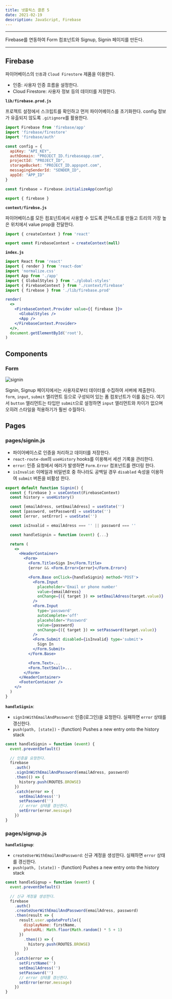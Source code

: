 ```yaml
---
title: 넷플릭스 클론 5
date: 2021-02-19
description: JavaScript, Firebase
---
```


---

Firebase를 연동하여 Form 컴포넌트와 Signup, Signin 페이지를 만든다.

---

## Firebase

파이어베이스의 `인증`과 `Cloud Firestore` 제품을 이용한다.

- 인증: 사용자 인증 흐름을 설정한다.
- Cloud Firestore: 사용자 정보 등의 데이터를 저장한다.

**`lib/firebase.prod.js`**

프로젝트 설정에서 스크립트를 확인하고 먼저 파이어베이스를 초기화한다. config 정보가 유출되지 않도록 `.gitignore`를 활용한다.

```javascript
import Firebase from 'firebase/app'
import 'firebase/firestore'
import 'firebase/auth'

const config = {
  apiKey: "API_KEY",
  authDomain: "PROJECT_ID.firebaseapp.com",
  projectId: "PROJECT_ID",
  storageBucket: "PROJECT_ID.appspot.com",
  messagingSenderId: "SENDER_ID",
  appId: "APP_ID"
}

const firebase = Firebase.initializeApp(config)

export { firebase }
```

**`context/firebse.js`**

파이어베이스를 모든 컴포넌트에서 사용할 수 있도록 콘텍스트를 만들고 트리의 가장 높은 위치에서 value prop을 전달한다. 

```javascript
import { createContext } from 'react'

export const FirebaseContext = createContext(null)
```

**`index.js`**

```jsx
import React from 'react'
import { render } from 'react-dom'
import 'normalize.css'
import App from './app'
import { GlobalStyles } from './global-styles'
import { FirebaseContext } from './context/firebase'
import { firebase } from './lib/firebase.prod'

render(
  <>
    <FirebaseContext.Provider value={{ firebase }}>
      <GlobalStyles />
      <App />
    </FirebaseContext.Provider>
  </>,
  document.getElementById('root'),
)
```

## Components

### Form

![signin](static/signin.png)

Signin, Signup 페이지에서는 사용자로부터 데이터를 수집하여 서버에 제출한다. `form`, `input`, `submit` 엘리먼트 등으로 구성되어 있는 폼 컴포넌트가 이를 돕는다. 여기서 `button` 엘리먼트는 타입만 `submit`으로 설정하면 `input` 엘리먼트와 차이가 없으며 오히려 스타일을 적용하기가 훨씬 수월하다.

## Pages

### pages/signin.js

- 파이어베이스로 인증을 처리하고 데이터를 저장한다.
- `react-route-dom`의 `useHistory` hooks를 이용해서 세션 기록을 관리한다.
- `error`: 인증 요청에서 에러가 발생하면 `Form.Error` 컴포넌트를 렌더링 한다.
- `isInvalid`: 이메일과 비밀번호 중 하나라도 공백일 경우 `disabled` 속성을 이용하여 `submit` 버튼을 비활성 한다.

```jsx
export default function Signin() {
  const { firebase } = useContext(FirebaseContext)
  const history = useHistory()

  const [emailAdress, setEmailAdress] = useState('')
  const [password, setPassword] = useState('')
  const [error, setError] = useState('')

  const isInvalid = emailAdress === '' || password === ''

  const handleSignin = function (event) {...}

  return (
    <>
      <HeaderContainer>
        <Form>
          <Form.Title>Sign In</Form.Title>
          {error && <Form.Error>{error}</Form.Error>}

          <Form.Base onClick={handleSignin} method='POST'>
            <Form.Input
              placeholder='Email or phone number'
              value={emailAdress}
              onChange={({ target }) => setEmailAdress(target.value)}
            />
            <Form.Input
              type='password'
              autoComplete='off'
              placeholder='Password'
              value={password}
              onChange={({ target }) => setPassword(target.value)}
            />
            <Form.Submit disabled={isInvalid} type='submit'>
              Sign In
            </Form.Submit>
          </Form.Base>

          <Form.Text>...
          <Form.TextSmall>...
        </Form>
      </HeaderContainer>
      <FooterContainer />
    </>
  )
}
```

**`handleSignin`**:

- `signInWithEmailAndPassword`: 인증(로그인)을 요청한다. 실패하면 `error` 상태를 갱신한다.
- `push(path, [state])` - (function) Pushes a new entry onto the history stack

```javascript
const handleSignin = function (event) {
  event.preventDefault()

  // 인증을 요청한다.
  firebase
    .auth()
    .signInWithEmailAndPassword(emailAdress, password)
    .then(() => {
      history.push(ROUTES.BROWSE)
    })
    .catch(error => {
      setEmailAdress('')
      setPassword('')
      // error 상태를 갱신한다.
      setError(error.message)
    })
}
```

### pages/signup.js

**`handleSignup`**:

- `createUserWithEmailAndPassword`: 신규 계정을 생성한다. 실패하면 `error` 상태를 갱신한다.
- `push(path, [state])` - (function) Pushes a new entry onto the history stack

```javascript
const handleSignup = function (event) {
  event.preventDefault()

  // 신규 계정을 생성한다.
  firebase
    .auth()
    .createUserWithEmailAndPassword(emailAdress, password)
    .then(result => {
      result.user.updateProfile({
        displayName: firstName,
        photoURL: Math.floor(Math.random() * 5 + 1)
      })
        .then(() => {
          history.push(ROUTES.BROWSE)
        })
    })
    .catch(error => {
      setFirstName('')
      setEmailAdress('')
      setPassword('')
      // error 상태를 갱신한다.
      setError(error.message)
    })
}
```

